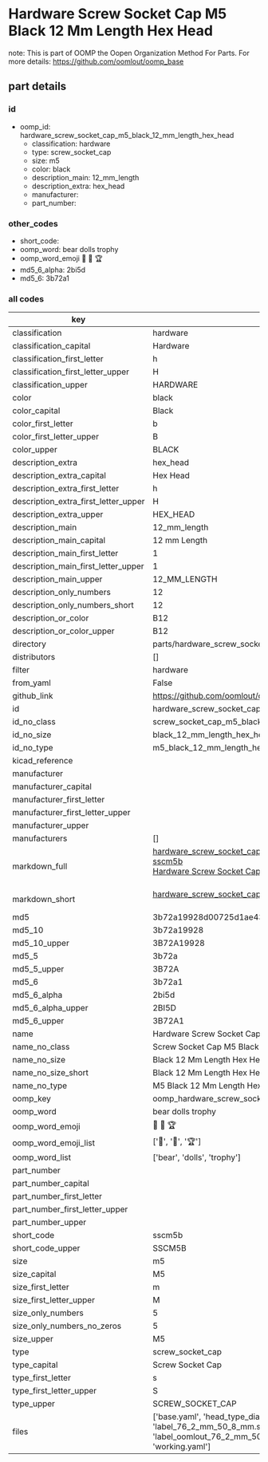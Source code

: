 # Hardware Screw Socket Cap M5 Black 12 Mm Length Hex Head  

note: This is part of OOMP the Oopen Organization Method For Parts. For more details: https://github.com/oomlout/oomp_base

##  part details





### id
* oomp_id: hardware_screw_socket_cap_m5_black_12_mm_length_hex_head
  * classification: hardware
  * type: screw_socket_cap
  * size: m5
  * color: black
  * description_main: 12_mm_length
  * description_extra: hex_head
  * manufacturer: 
  * part_number: 

### other_codes
* short_code: 
* oomp_word: bear dolls trophy
* oomp_word_emoji :bear: :dolls: :trophy:
* md5_6_alpha: 2bi5d
* md5_6: 3b72a1

### all codes 
| key | value |  
| --- | --- |  
| classification | hardware |  
| classification_capital | Hardware |  
| classification_first_letter | h |  
| classification_first_letter_upper | H |  
| classification_upper | HARDWARE |  
| color | black |  
| color_capital | Black |  
| color_first_letter | b |  
| color_first_letter_upper | B |  
| color_upper | BLACK |  
| description_extra | hex_head |  
| description_extra_capital | Hex Head |  
| description_extra_first_letter | h |  
| description_extra_first_letter_upper | H |  
| description_extra_upper | HEX_HEAD |  
| description_main | 12_mm_length |  
| description_main_capital | 12 mm Length |  
| description_main_first_letter | 1 |  
| description_main_first_letter_upper | 1 |  
| description_main_upper | 12_MM_LENGTH |  
| description_only_numbers | 12 |  
| description_only_numbers_short | 12 |  
| description_or_color | B12 |  
| description_or_color_upper | B12 |  
| directory | parts/hardware_screw_socket_cap_m5_black_12_mm_length_hex_head |  
| distributors | [] |  
| filter | hardware |  
| from_yaml | False |  
| github_link | https://github.com/oomlout/oomlout_oomp_part_src/tree/main/parts/hardware_screw_socket_cap_m5_black_12_mm_length_hex_head/working |  
| id | hardware_screw_socket_cap_m5_black_12_mm_length_hex_head |  
| id_no_class | screw_socket_cap_m5_black_12_mm_length_hex_head |  
| id_no_size | black_12_mm_length_hex_head |  
| id_no_type | m5_black_12_mm_length_hex_head |  
| kicad_reference |  |  
| manufacturer |  |  
| manufacturer_capital |  |  
| manufacturer_first_letter |  |  
| manufacturer_first_letter_upper |  |  
| manufacturer_upper |  |  
| manufacturers | [] |  
| markdown_full | [hardware_screw_socket_cap_m5_black_12_mm_length_hex_head](https://github.com/oomlout/oomlout_oomp_part_src/tree/main/parts/hardware_screw_socket_cap_m5_black_12_mm_length_hex_head/working)<br>[sscm5b](https://github.com/oomlout/oomlout_oomp_part_src/tree/main/parts/hardware_screw_socket_cap_m5_black_12_mm_length_hex_head/working)<br>[Hardware Screw Socket Cap M5 Black 12 Mm Length Hex Head](https://github.com/oomlout/oomlout_oomp_part_src/tree/main/parts/hardware_screw_socket_cap_m5_black_12_mm_length_hex_head/working)<br><br> |  
| markdown_short | [hardware_screw_socket_cap_m5_black_12_mm_length_hex_head](https://github.com/oomlout/oomlout_oomp_part_src/tree/main/parts/hardware_screw_socket_cap_m5_black_12_mm_length_hex_head/working)<br><br> |  
| md5 | 3b72a19928d00725d1ae43a6b17acf8f |  
| md5_10 | 3b72a19928 |  
| md5_10_upper | 3B72A19928 |  
| md5_5 | 3b72a |  
| md5_5_upper | 3B72A |  
| md5_6 | 3b72a1 |  
| md5_6_alpha | 2bi5d |  
| md5_6_alpha_upper | 2BI5D |  
| md5_6_upper | 3B72A1 |  
| name | Hardware Screw Socket Cap M5 Black 12 Mm Length Hex Head |  
| name_no_class | Screw Socket Cap M5 Black 12 Mm Length Hex Head |  
| name_no_size | Black 12 Mm Length Hex Head |  
| name_no_size_short | Black 12 Mm Length Hex Head |  
| name_no_type | M5 Black 12 Mm Length Hex Head |  
| oomp_key | oomp_hardware_screw_socket_cap_m5_black_12_mm_length_hex_head |  
| oomp_word | bear dolls trophy |  
| oomp_word_emoji | :bear: :dolls: :trophy: |  
| oomp_word_emoji_list | [':bear:', ':dolls:', ':trophy:'] |  
| oomp_word_list | ['bear', 'dolls', 'trophy'] |  
| part_number |  |  
| part_number_capital |  |  
| part_number_first_letter |  |  
| part_number_first_letter_upper |  |  
| part_number_upper |  |  
| short_code | sscm5b |  
| short_code_upper | SSCM5B |  
| size | m5 |  
| size_capital | M5 |  
| size_first_letter | m |  
| size_first_letter_upper | M |  
| size_only_numbers | 5 |  
| size_only_numbers_no_zeros | 5 |  
| size_upper | M5 |  
| type | screw_socket_cap |  
| type_capital | Screw Socket Cap |  
| type_first_letter | s |  
| type_first_letter_upper | S |  
| type_upper | SCREW_SOCKET_CAP |  
| files | ['base.yaml', 'head_type_diagram.png', 'label_15_mm_30_mm.pdf', 'label_15_mm_30_mm.svg', 'label_76_2_mm_50_8_mm.pdf', 'label_76_2_mm_50_8_mm.svg', 'label_bolt_76_2_mm_50_8_mm.pdf', 'label_bolt_76_2_mm_50_8_mm.svg', 'label_oomlout_76_2_mm_50_8_mm.pdf', 'label_oomlout_76_2_mm_50_8_mm.svg', 'readme.md', 'type_diagram.png', 'working.json', 'working.yaml'] |  

